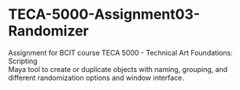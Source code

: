 # TECA-5000-Assignment03-Randomizer
Assignment for BCIT course TECA 5000 - Technical Art Foundations: Scripting  
Maya tool to create or duplicate objects with naming, grouping, and different randomization options and window interface.

